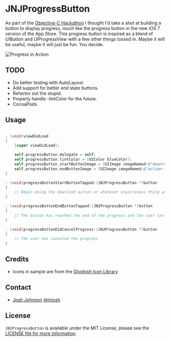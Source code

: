 # JNJProgressButton

As part of the [Objective-C Hackathon](https://objectivechackathon.appspot.com) I thought I'd take a shot at building a button to display progress, much like the progress button in the new iOS 7 version of the App Store. This progress button is inspired as a blend of UIButton and UIProgressView with a few other things tossed in. Maybe it will be useful, maybe it will just be fun. You decide.

![Progress in Action](http://jsh.in/PzVg/JNJProgressButton.gif)

## TODO ##

- Do better testing with AutoLayout. 
- Add support for better end state buttons.
- Refactor out the stupid.
- Properly handle -tintColor for the future.
- CocoaPods

## Usage ##

```objective-c

- (void)viewDidLoad
{
    [super viewDidLoad];

    self.progressButton.delegate = self;
    self.progressButton.tintColor = [UIColor blueColor];
    self.progressButton.startButtonImage = [UIImage imageNamed:@"download-image"];
    self.progressButton.endButtonImage = [UIImage imageNamed:@"action-image"];
}   

- (void)progressButtonStartButtonTapped:(JNJProgressButton *)button
{
    // Begin doing the download action or whatever asyncronous thing you need to do. Then start updating the progress progerty on the button.
}

- (void)progressButtonEndButtonTapped:(JNJProgressButton *)button
{
    // The button has reached the end of the progress and the user can now do whatever the action needed.
}

- (void)progressButtonDidCancelProgress:(JNJProgressButton *)button
{
    // The user has canceled the progress
}

```

## Credits

- Icons in sample are from the [Glyphish Icon Library](http://www.glyphish.com)

## Contact

- [Josh Johnson](http://jnjosh.com) [@jnjosh](http://twitter.com/jnjosh)

## License

`JNJProgressButton` is available under the MIT License, please see the [LICENSE file for more information](http://jnjosh.mit-license.org/).